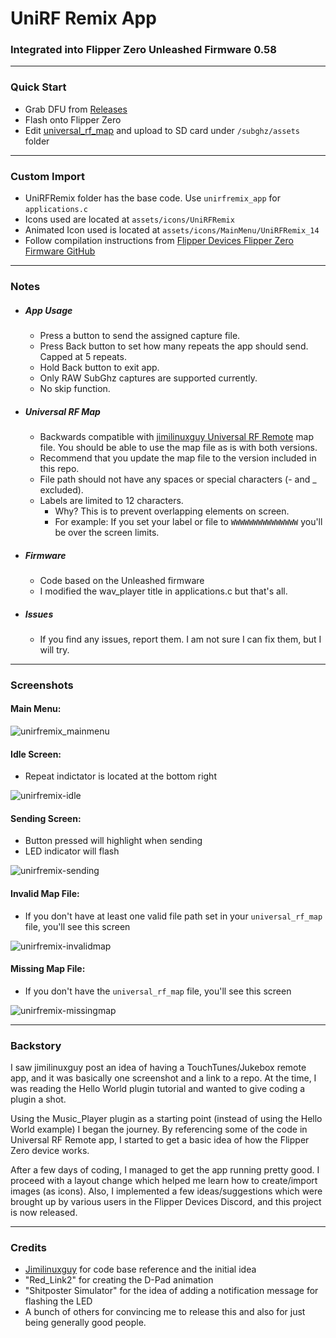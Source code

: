 # UniRF Remix App
### Integrated into Flipper Zero Unleashed Firmware 0.58
------------
### Quick Start

- Grab DFU from [Releases](https://github.com/ESurge/flipperzero-firmware-unifxremix/Relases/latest)
- Flash onto Flipper Zero
- Edit [universal\_rf\_map](https://github.com/ESurge/flipperzero-firmware-unirfremix/blob/dev/assets/resources/subghz/assets/universal_rf_map) and upload to SD card under ```/subghz/assets``` folder
------------
### Custom Import

- UniRFRemix folder has the base code. Use ```unirfremix_app``` for ```applications.c```
- Icons used are located at ```assets/icons/UniRFRemix```
- Animated Icon used is located at ```assets/icons/MainMenu/UniRFRemix_14```
- Follow compilation instructions from [Flipper Devices Flipper Zero Firmware GitHub](https://github.com/flipperdevices/flipperzero-firmware)
------------
### Notes
* ##### App Usage
  - Press a button to send the assigned capture file.
  - Press Back button to set how many repeats the app should send. Capped at 5 repeats.
  - Hold Back button to exit app.
  - Only RAW SubGhz captures are supported currently.
  - No skip function.

* ##### Universal RF Map
  - Backwards compatible with [jimilinuxguy Universal RF Remote](https://github.com/jimilinuxguy/flipperzero-universal-rf-remote) map file. You should be able to use the map file as is with both versions.
  - Recommend that you update the map file to the version included in this repo.
  - File path should not have any spaces or special characters (- and _ excluded).
  - Labels are limited to 12 characters.
    - Why? This is to prevent overlapping elements on screen.
    - For example: If you set your label or file to ```WWWWWWWWWWWWWWW``` you'll be over the screen limits.

* ##### Firmware
  - Code based on the Unleashed firmware
  - I modified the wav_player title in applications.c but that's all.

* ##### Issues
  - If you find any issues, report them. I am not sure I can fix them, but I will try.
------------
### Screenshots
#### Main Menu:
![unirfremix_mainmenu](https://user-images.githubusercontent.com/982575/169637623-bc41cfa5-6433-4198-a970-8fce42691ad7.png)
#### Idle Screen:
- Repeat indictator is located at the bottom right

![unirfremix-idle](https://user-images.githubusercontent.com/982575/169639427-daef6274-2e38-4684-816a-14ba915aa051.png)

#### Sending Screen:
- Button pressed will highlight when sending
- LED indicator will flash

![unirfremix-sending](https://user-images.githubusercontent.com/982575/169639435-74bdeb9e-da58-4ada-b613-8c4f8f89ab46.png)

#### Invalid Map File:
- If you don't have at least one valid file path set in your ```universal_rf_map``` file, you'll see this screen

![unirfremix-invalidmap](https://user-images.githubusercontent.com/982575/169639438-f1b96944-42c4-476c-9fe2-233d174c6262.png)

#### Missing Map File:
- If you don't have the ```universal_rf_map``` file, you'll see this screen

![unirfremix-missingmap](https://user-images.githubusercontent.com/982575/169639439-6414c81a-3de9-4817-b9b5-235130fd0e56.png)

------------
### Backstory
I saw jimilinuxguy post an idea of having a TouchTunes/Jukebox remote app, and it was basically one screenshot and a link to a repo. At the time, I was reading the Hello World plugin tutorial and wanted to give coding a plugin a shot.

Using the Music_Player plugin as a starting point (instead of using the Hello World example) I began the journey. By referencing some of the code in Universal RF Remote app, I started to get a basic idea of how the Flipper Zero device works.

After a few days of coding, I managed to get the app running pretty good. I proceed with a layout change which helped me learn how to create/import images (as icons). Also, I implemented a few ideas/suggestions which were brought up by various users in the Flipper Devices Discord, and this project is now released.

------------
### Credits
- [Jimilinuxguy](https://github.com/jimilinuxguy) for code base reference and the initial idea
- "Red_Link2" for creating the D-Pad animation
- "Shitposter Simulator" for the idea of adding a notification message for flashing the LED
- A bunch of others for convincing me to release this and also for just being generally good people.
